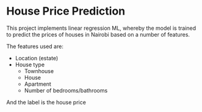 # House Price Prediction

This project implements linear regression ML, whereby the model is trained to predict the prices of houses in Nairobi based on a number of features.

The features used are:

-   Location (estate)
-   House type
    -   Townhouse
    -   House
    -   Apartment
    -   Number of bedrooms/bathrooms

And the label is the house price
